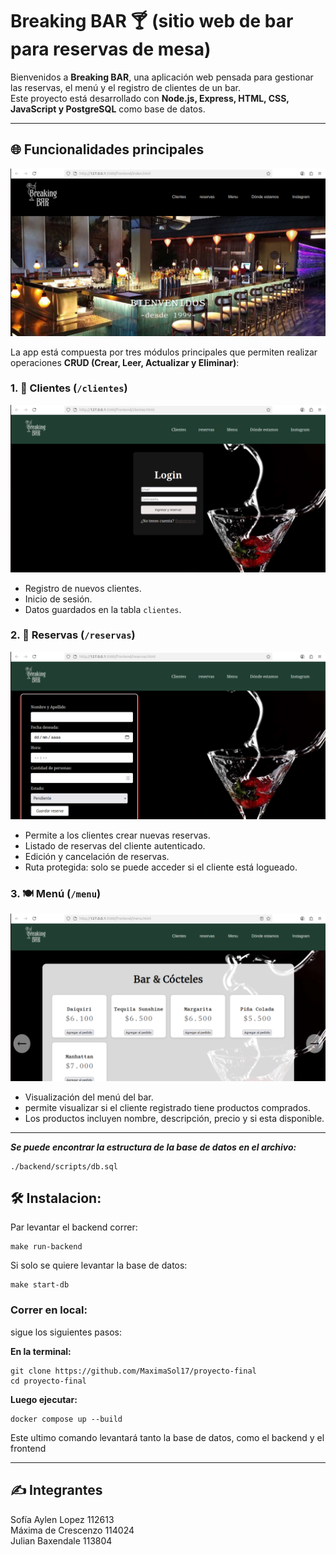 # Breaking BAR 🍸 (sitio web de bar para reservas de mesa)

Bienvenidos a **Breaking BAR**, una aplicación web pensada para gestionar las reservas, el menú y el registro de clientes de un bar.  
Este proyecto está desarrollado con **Node.js, Express, HTML, CSS, JavaScript y PostgreSQL** como base de datos.

---

## 🌐 Funcionalidades principales
![Página de Inicio](./imagenes/imagen-inicio.png)

La app está compuesta por tres módulos principales que permiten realizar operaciones **CRUD (Crear, Leer, Actualizar y Eliminar)**:

### 1. 👤 Clientes (`/clientes`)
![Formulario para loguearse](./imagenes/Imagen-clientes.png)

- Registro de nuevos clientes.
- Inicio de sesión.
- Datos guardados en la tabla `clientes`.

### 2. 📅 Reservas (`/reservas`)
![Formulario reservas](./imagenes/Imagen-reservas.png)

- Permite a los clientes crear nuevas reservas.
- Listado de reservas del cliente autenticado.
- Edición y cancelación de reservas.
- Ruta protegida: solo se puede acceder si el cliente está logueado.

### 3. 🍽️ Menú (`/menu`)
![Menu](./imagenes/Imagen-menu.png)

- Visualización del menú del bar.
- permite visualizar si el cliente registrado tiene productos comprados.
- Los productos incluyen nombre, descripción, precio y si esta disponible.
---

***Se puede encontrar la estructura de la base de datos en el archivo:***
```
./backend/scripts/db.sql
```
## 🛠️ Instalacion:
Par levantar el backend correr:
```
make run-backend
```
Si solo se quiere levantar la base de datos:
```
make start-db
```
### Correr en local:
sigue los siguientes pasos:

**En la terminal:** 
```
git clone https://github.com/MaximaSol17/proyecto-final 
cd proyecto-final
```

**Luego ejecutar:** 
```
docker compose up --build  
```
Este ultimo comando levantará tanto la base de datos, como el backend y el frontend

---
## ✍️ Integrantes
Sofía Aylen Lopez 112613 \
Máxima de Crescenzo 114024 \
Julian Baxendale 113804



